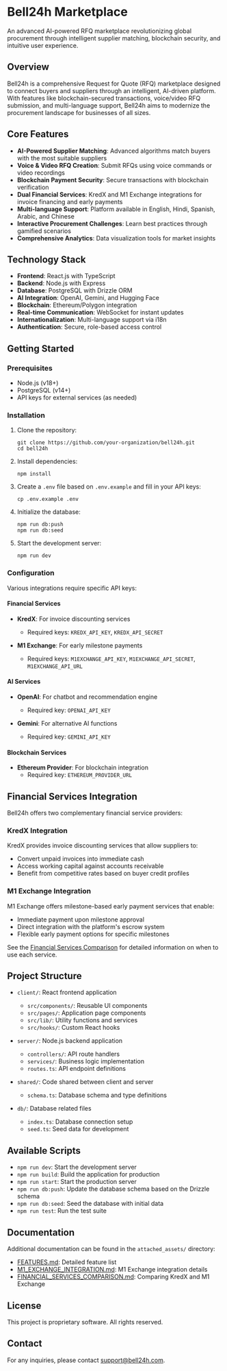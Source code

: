 # Bell24h Marketplace

An advanced AI-powered RFQ marketplace revolutionizing global procurement through intelligent supplier matching, blockchain security, and intuitive user experience.

## Overview

Bell24h is a comprehensive Request for Quote (RFQ) marketplace designed to connect buyers and suppliers through an intelligent, AI-driven platform. With features like blockchain-secured transactions, voice/video RFQ submission, and multi-language support, Bell24h aims to modernize the procurement landscape for businesses of all sizes.

## Core Features

- **AI-Powered Supplier Matching**: Advanced algorithms match buyers with the most suitable suppliers
- **Voice & Video RFQ Creation**: Submit RFQs using voice commands or video recordings
- **Blockchain Payment Security**: Secure transactions with blockchain verification
- **Dual Financial Services**: KredX and M1 Exchange integrations for invoice financing and early payments
- **Multi-language Support**: Platform available in English, Hindi, Spanish, Arabic, and Chinese
- **Interactive Procurement Challenges**: Learn best practices through gamified scenarios
- **Comprehensive Analytics**: Data visualization tools for market insights

## Technology Stack

- **Frontend**: React.js with TypeScript
- **Backend**: Node.js with Express
- **Database**: PostgreSQL with Drizzle ORM
- **AI Integration**: OpenAI, Gemini, and Hugging Face
- **Blockchain**: Ethereum/Polygon integration
- **Real-time Communication**: WebSocket for instant updates
- **Internationalization**: Multi-language support via i18n
- **Authentication**: Secure, role-based access control

## Getting Started

### Prerequisites

- Node.js (v18+)
- PostgreSQL (v14+)
- API keys for external services (as needed)

### Installation

1. Clone the repository:
   ```
   git clone https://github.com/your-organization/bell24h.git
   cd bell24h
   ```

2. Install dependencies:
   ```
   npm install
   ```

3. Create a `.env` file based on `.env.example` and fill in your API keys:
   ```
   cp .env.example .env
   ```

4. Initialize the database:
   ```
   npm run db:push
   npm run db:seed
   ```

5. Start the development server:
   ```
   npm run dev
   ```

### Configuration

Various integrations require specific API keys:

#### Financial Services

- **KredX**: For invoice discounting services
  - Required keys: `KREDX_API_KEY`, `KREDX_API_SECRET`

- **M1 Exchange**: For early milestone payments
  - Required keys: `M1EXCHANGE_API_KEY`, `M1EXCHANGE_API_SECRET`, `M1EXCHANGE_API_URL`

#### AI Services

- **OpenAI**: For chatbot and recommendation engine
  - Required key: `OPENAI_API_KEY`

- **Gemini**: For alternative AI functions
  - Required key: `GEMINI_API_KEY`

#### Blockchain Services

- **Ethereum Provider**: For blockchain integration
  - Required key: `ETHEREUM_PROVIDER_URL`

## Financial Services Integration

Bell24h offers two complementary financial service providers:

### KredX Integration

KredX provides invoice discounting services that allow suppliers to:
- Convert unpaid invoices into immediate cash
- Access working capital against accounts receivable
- Benefit from competitive rates based on buyer credit profiles

### M1 Exchange Integration

M1 Exchange offers milestone-based early payment services that enable:
- Immediate payment upon milestone approval
- Direct integration with the platform's escrow system
- Flexible early payment options for specific milestones

See the [Financial Services Comparison](./attached_assets/FINANCIAL_SERVICES_COMPARISON.md) for detailed information on when to use each service.

## Project Structure

- `client/`: React frontend application
  - `src/components/`: Reusable UI components
  - `src/pages/`: Application page components
  - `src/lib/`: Utility functions and services
  - `src/hooks/`: Custom React hooks

- `server/`: Node.js backend application
  - `controllers/`: API route handlers
  - `services/`: Business logic implementation
  - `routes.ts`: API endpoint definitions

- `shared/`: Code shared between client and server
  - `schema.ts`: Database schema and type definitions

- `db/`: Database related files
  - `index.ts`: Database connection setup
  - `seed.ts`: Seed data for development

## Available Scripts

- `npm run dev`: Start the development server
- `npm run build`: Build the application for production
- `npm run start`: Start the production server
- `npm run db:push`: Update the database schema based on the Drizzle schema
- `npm run db:seed`: Seed the database with initial data
- `npm run test`: Run the test suite

## Documentation

Additional documentation can be found in the `attached_assets/` directory:

- [FEATURES.md](./attached_assets/FEATURES.md): Detailed feature list
- [M1_EXCHANGE_INTEGRATION.md](./attached_assets/M1_EXCHANGE_INTEGRATION.md): M1 Exchange integration details
- [FINANCIAL_SERVICES_COMPARISON.md](./attached_assets/FINANCIAL_SERVICES_COMPARISON.md): Comparing KredX and M1 Exchange

## License

This project is proprietary software. All rights reserved.

## Contact

For any inquiries, please contact support@bell24h.com.